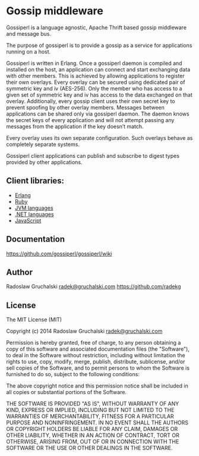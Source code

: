 # Gossip middleware

Gossiperl is a language agnostic, Apache Thrift based gossip middleware and message bus.

The purpose of gossiperl is to provide a gossip as a service for applications running on a host.

Gossiperl is written in Erlang. Once a gossiperl daemon is compiled and installed on the host, an application can connect and start exchanging data with other members. This is achieved by allowing applications to register their own overlays. Every overlay can be secured using dedicated pair of symmetric key and iv (AES-256). Only the member who has access to a given set of symmetric key and iv has access to the data exchanged on that overlay. Additionally, every gossip client uses their own secret key to prevent spoofing by other overlay members. Messages between applications can be shared only via gossiperl daemon. The daemon knows the secret keys of every application and will not attempt passing any messages from the application if the key doesn’t match.

Every overlay uses its own separate configuration. Such overlays behave as completely separate systems.

Gossiperl client applications can publish and subscribe to digest types provided by other applications.

## Client libraries:

- [Erlang](https://github.com/gossiperl/gossiperl-client-erlang)
- [Ruby](https://github.com/gossiperl/gossiperl-client-ruby)
- [JVM languages](https://github.com/gossiperl/gossiperl-client-jvm)
- [.NET languages](https://github.com/gossiperl/gossiperl-client-dotnet)
- [JavaScript](https://github.com/gossiperl/gossiperl-client-js)

## Documentation

https://github.com/gossiperl/gossiperl/wiki

## Author

Radoslaw Gruchalski <radek@gruchalski.com>
https://github.com/radekg

## License

The MIT License (MIT)

Copyright (c) 2014 Radoslaw Gruchalski <radek@gruchalski.com>

Permission is hereby granted, free of charge, to any person obtaining a copy
of this software and associated documentation files (the "Software"), to deal
in the Software without restriction, including without limitation the rights
to use, copy, modify, merge, publish, distribute, sublicense, and/or sell
copies of the Software, and to permit persons to whom the Software is
furnished to do so, subject to the following conditions:

The above copyright notice and this permission notice shall be included in
all copies or substantial portions of the Software.

THE SOFTWARE IS PROVIDED "AS IS", WITHOUT WARRANTY OF ANY KIND, EXPRESS OR
IMPLIED, INCLUDING BUT NOT LIMITED TO THE WARRANTIES OF MERCHANTABILITY,
FITNESS FOR A PARTICULAR PURPOSE AND NONINFRINGEMENT. IN NO EVENT SHALL THE
AUTHORS OR COPYRIGHT HOLDERS BE LIABLE FOR ANY CLAIM, DAMAGES OR OTHER
LIABILITY, WHETHER IN AN ACTION OF CONTRACT, TORT OR OTHERWISE, ARISING FROM,
OUT OF OR IN CONNECTION WITH THE SOFTWARE OR THE USE OR OTHER DEALINGS IN
THE SOFTWARE.